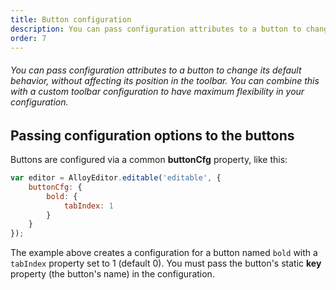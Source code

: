 ```yaml
---
title: Button configuration
description: You can pass configuration attributes to a button to change its default behavior, without affecting its position in the toolbar. You can combine this with a custom toolbar configuration to have maximum flexibility in your configuration.
order: 7
---
```


###### You can pass configuration attributes to a button to change its default behavior, without affecting its position in the toolbar. You can combine this with a custom toolbar configuration to have maximum flexibility in your configuration.

<article id="article1">

## Passing configuration options to the buttons

Buttons are configured via a common <strong>buttonCfg</strong> property, like this:

```javascript
var editor = AlloyEditor.editable('editable', {
	buttonCfg: {
	    bold: {
	        tabIndex: 1
	    }
	}
});
```

The example above creates a configuration for a button named <code>bold</code> with a <code>tabIndex</code> property set to 1 (default 0). You must pass the button's static <strong>key</strong> property (the button's name) in the configuration.

</article>